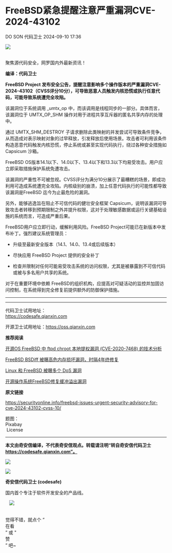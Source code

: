 #  FreeBSD紧急提醒注意严重漏洞CVE-2024-43102   
DO SON  代码卫士   2024-09-10 17:36  
  
![](https://mmbiz.qpic.cn/mmbiz_gif/Az5ZsrEic9ot90z9etZLlU7OTaPOdibteeibJMMmbwc29aJlDOmUicibIRoLdcuEQjtHQ2qjVtZBt0M5eVbYoQzlHiaw/640?wx_fmt=gif "")  
  
   
聚焦源代码安全，网罗国内外最新资讯！  
  
**编译：代码卫士**  
  
**FreeBSD Project 发布安全公告，提醒注意影响多个操作版本的严重漏洞CVE-2024-43102（CVSS评分10分），可导致恶意人员触发内核恐慌或执行任意代码，可能导致系统遭完全攻陷。**  
  
  
该漏洞位于系统调用 _umtx_op 中，而该调用是线程同步的一部分。具体而言，该漏洞位于 UMTX_OP_SHM 操作对用于进程共享互斥器的匿名共享内存的处理中。  
  
通过 UMTX_SHM_DESTROY 子请求删除此类映射的并发尝试可导致条件竞争，从而造成对表示映射对象的过早释放，引发释放后使用场景。攻击者可利用该条件构造恶意代码触发内核恐慌，停止系统或甚至实现代码执行，绕过各种安全措施如 Capsicum 沙箱。  
  
FreeBSD OS版本14.1以下、14.0以下、13.4以下和13.3以下均易受攻击。用户应立即采取措施保护系统免遭攻击。  
  
该漏洞的严重性不可被忽视。CVSS评分为满分10分展示了最糟糕的场景，即成功利用可造成系统遭完全攻陷。内核级别的崩溃，加上任意代码执行的可能性都导致该漏洞是FreeBSD 迄今为止最危险的漏洞。  
  
另外，能够逃逸旨在阻止不可信代码的健壮安全框架 Capsicum，说明该漏洞可导致攻击者转移到预期限制之外并提升权限，这对于处理敏感数据或运行关键基础设施的系统而言，可造成严重后果。  
  
FreeBSD用户应立即行动，缓解利用风险。FreeBSD Project可能已在新版本中发布补丁。强烈建议系统管理员：  
  
- 升级至最新安全版本（14.1、14.0、13.4或后续版本）  
  
- 尽快应用 FreeBSD Project 提供的安全补丁  
  
- 检查并限制对任何可能易受攻击系统的访问权限，尤其是被暴露到不可信代码或被与多名用户共享的系统。  
  
  
  
对于在重要环境中依赖 FreeBSD的组织机构，应提高对可疑活动的监控并加固访问控制，在系统得到完全修复前提供额外的防御保护措施。  
  
  
****  
****  
代码卫士试用地址：  
https://codesafe.qianxin.com  
  
开源卫士试用地址：https://oss.qianxin.com  
  
  
  
  
  
  
  
  
  
  
  
**推荐阅读**  
  
[开源OS FreeBSD 中 ftpd chroot 本地提权漏洞 (CVE-2020-7468) 的技术分析](http://mp.weixin.qq.com/s?__biz=MzI2NTg4OTc5Nw==&mid=2247499356&idx=1&sn=f95ec3f9ca222c3ccef3d1162af259b8&chksm=ea94cf36dde34620d380b15d760f31aa5b3729cc379fa68a784ddcefde453df7db3a28a99f29&scene=21#wechat_redirect)  
  
  
[FreeBSD BSDiff 被曝高危内存损坏漏洞，时隔4年终修复](http://mp.weixin.qq.com/s?__biz=MzI2NTg4OTc5Nw==&mid=2247494029&idx=1&sn=e6028fb905934093c4b9f2b24f28e99e&chksm=ea94d8e7dde351f1a630eb83468df0d14731ca895b38059d3ba9e292ee13ca15eff982f70ba0&scene=21#wechat_redirect)  
  
  
[Linux 和 FreeBSD 被曝多个 DoS 漏洞](http://mp.weixin.qq.com/s?__biz=MzI2NTg4OTc5Nw==&mid=2247490212&idx=2&sn=088b738b5b8fe24729feca78b4836eba&chksm=ea972bcedde0a2d872182334c3f2a579919ef49f2ba44d7b261c905b09db9e62d8441a264aef&scene=21#wechat_redirect)  
  
  
[开源操作系统FreeBSD修复缓冲溢出漏洞](http://mp.weixin.qq.com/s?__biz=MzI2NTg4OTc5Nw==&mid=2247486062&idx=2&sn=e10d89d7753fbea196baba9527d9af4c&chksm=ea973b04dde0b212906e5da103f082e64776a5b251f4edf81e2b8bab3722fe43b95ae3134f6e&scene=21#wechat_redirect)  
  
  
  
  
  
**原文链接**  
  
  
https://securityonline.info/freebsd-issues-urgent-security-advisory-for-cve-2024-43102-cvss-10/  
  
  
题图：  
Pixabay  
 License  
  
****  
**本文由奇安信编译，不代表奇安信观点。转载请注明“转自奇安信代码卫士 https://codesafe.qianxin.com”。**  
  
  
  
  
![](https://mmbiz.qpic.cn/mmbiz_jpg/oBANLWYScMSf7nNLWrJL6dkJp7RB8Kl4zxU9ibnQjuvo4VoZ5ic9Q91K3WshWzqEybcroVEOQpgYfx1uYgwJhlFQ/640?wx_fmt=jpeg "")  
  
![](https://mmbiz.qpic.cn/mmbiz_jpg/oBANLWYScMSN5sfviaCuvYQccJZlrr64sRlvcbdWjDic9mPQ8mBBFDCKP6VibiaNE1kDVuoIOiaIVRoTjSsSftGC8gw/640?wx_fmt=jpeg "")  
  
**奇安信代码卫士 (codesafe)**  
  
国内首个专注于软件开发安全的产品线。  
  
   ![](https://mmbiz.qpic.cn/mmbiz_gif/oBANLWYScMQ5iciaeKS21icDIWSVd0M9zEhicFK0rbCJOrgpc09iaH6nvqvsIdckDfxH2K4tu9CvPJgSf7XhGHJwVyQ/640?wx_fmt=gif "")  
  
   
觉得不错，就点个 “  
在看  
” 或 "  
赞  
” 吧~  
  
